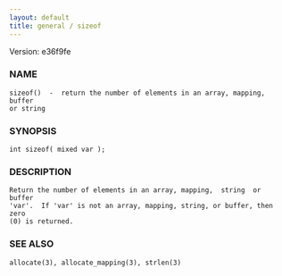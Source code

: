 ```yaml
---
layout: default
title: general / sizeof
---
```


Version: e36f9fe




### NAME
    sizeof()  -  return the number of elements in an array, mapping, buffer
    or string


### SYNOPSIS
    int sizeof( mixed var );


### DESCRIPTION
    Return the number of elements in an array, mapping,  string  or  buffer
    'var'.  If 'var' is not an array, mapping, string, or buffer, then zero
    (0) is returned.


### SEE ALSO
    allocate(3), allocate_mapping(3), strlen(3)



